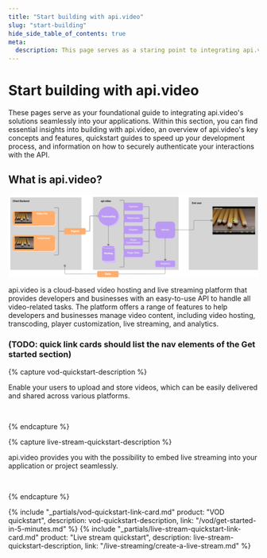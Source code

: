 ```yaml
---
title: "Start building with api.video"
slug: "start-building"
hide_side_table_of_contents: true
meta:
  description: This page serves as a staring point to integrating api.video's solutions for video on demand, live streaming, and video delivery.
---
```


Start building with api.video
=============

These pages serve as your foundational guide to integrating api.video's solutions seamlessly into your applications.
Within this section, you can find essential insights into building with api.video, an overview of api.video's key concepts and features, quickstart guides to speed up your development process, and information on how to securely authenticate your interactions with the API.

## What is api.video?

![](/_assets/how-api-video-works.jpg)

api.video is a cloud-based video hosting and live streaming platform that provides developers and businesses with an easy-to-use API to handle all video-related tasks. The platform offers a range of features to help developers and businesses manage video content, including video hosting, transcoding, player customization, live streaming, and analytics.

### (TODO: quick link cards should list the nav elements of the Get started section)

<div class="link-cards">
{% capture vod-quickstart-description %}

Enable your users to upload and store videos, which can be easily delivered and shared across various platforms.

<br>

{% endcapture %}

{% capture live-stream-quickstart-description %}

api.video provides you with the possibility to embed live streaming into your application or project seamlessly.

<br>

{% endcapture %}

{% include "_partials/vod-quickstart-link-card.md" product: "VOD quickstart", description: vod-quickstart-description, link: "/vod/get-started-in-5-minutes.md" %}
{% include "_partials/live-stream-quickstart-link-card.md" product: "Live stream quickstart", description: live-stream-quickstart-description, link: "/live-streaming/create-a-live-stream.md" %}

</div>